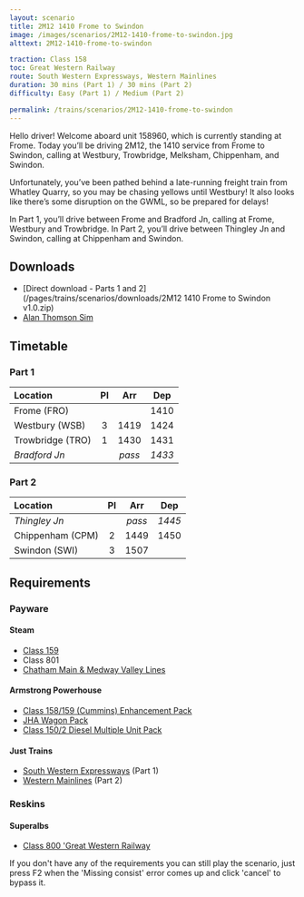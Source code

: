 ```yaml
---
layout: scenario
title: 2M12 1410 Frome to Swindon
image: /images/scenarios/2M12-1410-frome-to-swindon.jpg
alttext: 2M12-1410-frome-to-swindon

traction: Class 158
toc: Great Western Railway
route: South Western Expressways, Western Mainlines
duration: 30 mins (Part 1) / 30 mins (Part 2)
difficulty: Easy (Part 1) / Medium (Part 2)

permalink: /trains/scenarios/2M12-1410-frome-to-swindon
---
```


Hello driver! Welcome aboard unit 158960, which is currently standing at Frome. Today you’ll be driving 2M12, the 1410 service from Frome to Swindon, calling at Westbury, Trowbridge, Melksham, Chippenham, and Swindon.

Unfortunately, you’ve been pathed behind a late-running freight train from Whatley Quarry, so you may be chasing yellows until Westbury! It also looks like there’s some disruption on the GWML, so be prepared for delays!

In Part 1, you’ll drive between Frome and Bradford Jn, calling at Frome, Westbury and Trowbridge. In Part 2, you’ll drive between Thingley Jn and Swindon, calling at Chippenham and Swindon.

## Downloads

* [Direct download - Parts 1 and 2](/pages/trains/scenarios/downloads/2M12 1410 Frome to Swindon v1.0.zip)
* [Alan Thomson Sim](https://alanthomsonsim.com/?download=2m12-1410-frome-to-swindon)

## Timetable

### Part 1

| Location         |  Pl   |  Arr   |  Dep   |
| :--------------- | :---: | :----: | :----: |
| Frome (FRO)      |       |        |  1410  |
| Westbury (WSB)   |   3   |  1419  |  1424  |
| Trowbridge (TRO) |   1   |  1430  |  1431  |
| *Bradford Jn*    |       | *pass* | *1433* |

### Part 2

| Location         |  Pl   |  Arr   |  Dep   |
| :--------------- | :---: | :----: | :----: |
| *Thingley Jn*    |       | *pass* | *1445* |
| Chippenham (CPM) |   2   |  1449  |  1450  |
| Swindon (SWI)    |   3   |  1507  |        |

## Requirements

### Payware

#### Steam

* [Class 159](https://store.steampowered.com/app/222633/Train_Simulator_Network_SouthEast_Class_159_DMU_AddOn/)
* Class 801
* [Chatham Main & Medway Valley Lines](https://store.steampowered.com/app/677960/Train_Simulator_Chatham_Main__Medway_Valley_Lines_Route_AddOn/)

#### Armstrong Powerhouse

* [Class 158/159 (Cummins) Enhancement Pack](https://www.armstrongpowerhouse.com/index.php?route=product/product&path=36_91&product_id=189)
* [JHA Wagon Pack](https://www.armstrongpowerhouse.com/index.php?route=product/product&path=45_85&product_id=107)
* [Class 150/2 Diesel Multiple Unit Pack](https://www.armstrongpowerhouse.com/index.php?route=product/product&path=45_84&product_id=181)

#### Just Trains

* [South Western Expressways](https://www.justtrains.net/product/south-western-expressways) (Part 1)
* [Western Mainlines](https://www.justtrains.net/product/western-mainlines) (Part 2)

### Reskins

#### Superalbs

* [Class 800 'Great Western Railway](https://superalbs.weebly.com/class800greatwesternrailway.html)

If you don't have any of the requirements you can still play the scenario, just press F2 when the 'Missing consist' error comes up and click 'cancel' to bypass it.
